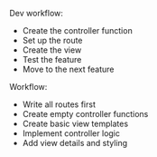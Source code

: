 Dev workflow:

-   Create the controller function
-   Set up the route
-   Create the view
-   Test the feature
-   Move to the next feature

Workflow:

-   Write all routes first
-   Create empty controller functions
-   Create basic view templates
-   Implement controller logic
-   Add view details and styling
